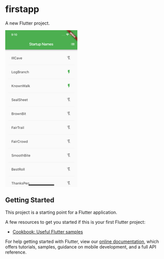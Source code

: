# firstapp

A new Flutter project.

<img src="/ss1.png?raw=true" alt="vectors with stylesheet" title="screen shot" align="center" height="500" />

## Getting Started

This project is a starting point for a Flutter application.

A few resources to get you started if this is your first Flutter project:

- [Cookbook: Useful Flutter samples](https://flutter.io/docs/cookbook)

For help getting started with Flutter, view our 
[online documentation](https://flutter.io/docs), which offers tutorials, 
samples, guidance on mobile development, and a full API reference.
